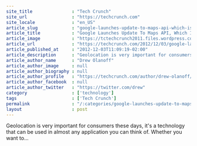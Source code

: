 ```yaml
---
site_title               : "Tech Crunch"
site_url                 : "https://techcrunch.com"
site_locale              : "en_US"
article_slug             : "google-launches-update-to-maps-api-which-is-used-by-800k-sites-with-a-focus-on-android-apps"
article_title            : "Google Launches Update To Maps API, Which Is Used By 800K Sites, With A Focus On Android Apps"
article_image            : "https://tctechcrunch2011.files.wordpress.com/2012/12/2692346829_1ee5045ab2_z1.jpg?w=640&h=400&crop=1"
article_url              : "https://techcrunch.com/2012/12/03/google-launches-update-to-maps-api-which-is-used-by-800k-sites-with-a-focus-on-android-apps/"
article_published_at     : "2012-12-03T11:09:19-02:00"
article_description      : "Geolocation is very important for consumers these days, it's a technology that can be used in almost any application you can think of. Whether you want to..."
article_author_name      : "Drew Olanoff"
article_author_image     : null
article_author_biography : null
article_author_profile   : "https://techcrunch.com/author/drew-olanoff/"
article_author_facebook  : null
article_author_twitter   : "https://twitter.com/drew"
category                 : ['technology']
tags                     : ['Tech Crunch']
permalink                : "/:categories/google-launches-update-to-maps-api-which-is-used-by-800k-sites-with-a-focus-on-android-apps/"
layout                   : post
---
```


Geolocation is very important for consumers these days, it's a technology that can be used in almost any application you can think of. Whether you want to...
